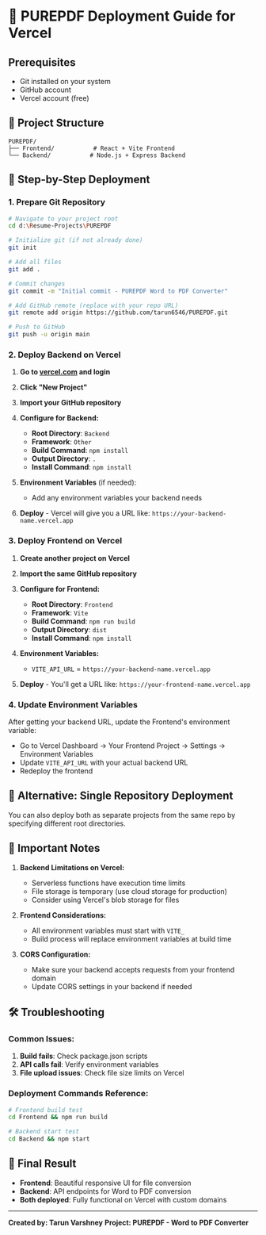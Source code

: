 # 🚀 PUREPDF Deployment Guide for Vercel

## Prerequisites

- Git installed on your system
- GitHub account
- Vercel account (free)

## 📁 Project Structure

```
PUREPDF/
├── Frontend/           # React + Vite Frontend
└── Backend/           # Node.js + Express Backend
```

## 🔧 Step-by-Step Deployment

### 1. **Prepare Git Repository**

```bash
# Navigate to your project root
cd d:\Resume-Projects\PUREPDF

# Initialize git (if not already done)
git init

# Add all files
git add .

# Commit changes
git commit -m "Initial commit - PUREPDF Word to PDF Converter"

# Add GitHub remote (replace with your repo URL)
git remote add origin https://github.com/tarun6546/PUREPDF.git

# Push to GitHub
git push -u origin main
```

### 2. **Deploy Backend on Vercel**

1. **Go to [vercel.com](https://vercel.com) and login**
2. **Click "New Project"**
3. **Import your GitHub repository**
4. **Configure for Backend:**

   - **Root Directory**: `Backend`
   - **Framework**: `Other`
   - **Build Command**: `npm install`
   - **Output Directory**: `.`
   - **Install Command**: `npm install`

5. **Environment Variables** (if needed):

   - Add any environment variables your backend needs

6. **Deploy** - Vercel will give you a URL like: `https://your-backend-name.vercel.app`

### 3. **Deploy Frontend on Vercel**

1. **Create another project on Vercel**
2. **Import the same GitHub repository**
3. **Configure for Frontend:**

   - **Root Directory**: `Frontend`
   - **Framework**: `Vite`
   - **Build Command**: `npm run build`
   - **Output Directory**: `dist`
   - **Install Command**: `npm install`

4. **Environment Variables:**

   - `VITE_API_URL` = `https://your-backend-name.vercel.app`

5. **Deploy** - You'll get a URL like: `https://your-frontend-name.vercel.app`

### 4. **Update Environment Variables**

After getting your backend URL, update the Frontend's environment variable:

- Go to Vercel Dashboard → Your Frontend Project → Settings → Environment Variables
- Update `VITE_API_URL` with your actual backend URL
- Redeploy the frontend

## 🔄 Alternative: Single Repository Deployment

You can also deploy both as separate projects from the same repo by specifying different root directories.

## 📝 Important Notes

1. **Backend Limitations on Vercel:**

   - Serverless functions have execution time limits
   - File storage is temporary (use cloud storage for production)
   - Consider using Vercel's blob storage for files

2. **Frontend Considerations:**

   - All environment variables must start with `VITE_`
   - Build process will replace environment variables at build time

3. **CORS Configuration:**
   - Make sure your backend accepts requests from your frontend domain
   - Update CORS settings in your backend if needed

## 🛠 Troubleshooting

### Common Issues:

1. **Build fails**: Check package.json scripts
2. **API calls fail**: Verify environment variables
3. **File upload issues**: Check file size limits on Vercel

### Deployment Commands Reference:

```bash
# Frontend build test
cd Frontend && npm run build

# Backend start test
cd Backend && npm start
```

## 📱 Final Result

- **Frontend**: Beautiful responsive UI for file conversion
- **Backend**: API endpoints for Word to PDF conversion
- **Both deployed**: Fully functional on Vercel with custom domains

---

**Created by: Tarun Varshney**
**Project: PUREPDF - Word to PDF Converter**
